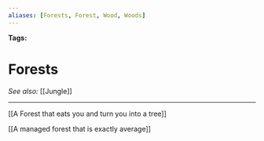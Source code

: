 ```yaml
---
aliases: [Forests, Forest, Wood, Woods]
---
```


**Tags:** 
# Forests
*See also:* [[Jungle]]
___

[[A Forest that eats you and turn you into a tree]]

[[A managed forest that is exactly average]]